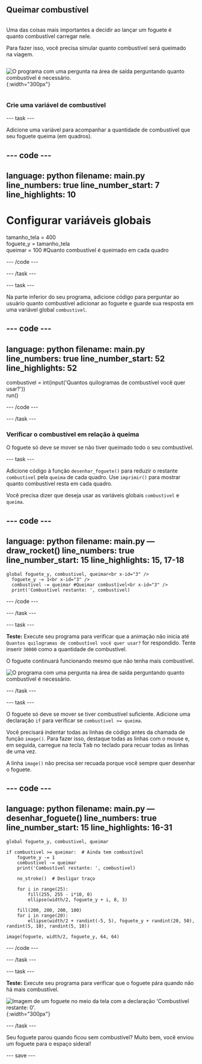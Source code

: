 ## Queimar combustível

<div style="display: flex; flex-wrap: wrap">
<div style="flex-basis: 200px; flex-grow: 1; margin-right: 15px;">

Uma das coisas mais importantes a decidir ao lançar um foguete é quanto combustível carregar nele. 

Para fazer isso, você precisa simular quanto combustível será queimado na viagem.
</div>

![O programa com uma pergunta na área de saída perguntando quanto combustível é necessário.](images/burn_question_full.png){:width="300px"}

</div>

### Crie uma variável de combustível

--- task ---

Adicione uma variável para acompanhar a quantidade de combustível que seu foguete queima (em quadros).

--- code ---
---
language: python filename: main.py line_numbers: true line_number_start: 7
line_highlights: 10
---

# Configurar variáveis globais
tamanho_tela = 400   
foguete_y = tamanho_tela  
queimar = 100 #Quanto combustível é queimado em cada quadro

--- /code ---

--- /task ---


--- task ---

Na parte inferior do seu programa, adicione código para perguntar ao usuário quanto combustível adicionar ao foguete e guarde sua resposta em uma variável global `combustivel`.

--- code ---
---
language: python filename: main.py line_numbers: true line_number_start: 52
line_highlights: 52
---

combustivel = int(input('Quantos quilogramas de combustível você quer usar?'))   
run()

--- /code ---

--- /task ---

### Verificar o combustível em relação à queima

O foguete só deve se mover se não tiver queimado todo o seu combustível.

--- task ---

Adicione código à função `desenhar_foguete()` para reduzir o restante `combustivel` pela `queima` de cada quadro. Use `imprimir()` para mostrar quanto combustível resta em cada quadro.

Você precisa dizer que deseja usar as variáveis globais `combustivel` e `queima`.

--- code ---
---
language: python filename: main.py — draw_rocket() line_numbers: true line_number_start: 15
line_highlights: 15, 17-18
---

    global foguete_y, combustivel, queimar<br x-id="3" />
      foguete_y -= 1<br x-id="3" />
      combustivel -= queimar #Queimar combustível<br x-id="3" />
      print('Combustível restante: ', combustivel)

--- /code ---

--- /task ---

--- task ---

**Teste:** Execute seu programa para verificar que a animação não inicia até `Quantos quilogramas de combustível você quer usar?` for respondido. Tente inserir `30000` como a quantidade de combustível.

O foguete continuará funcionando mesmo que não tenha mais combustível.

![O programa com uma pergunta na área de saída perguntando quanto combustível é necessário.](images/burn_question.png)

--- /task ---

--- task ---

O foguete só deve se mover se tiver combustível suficiente. Adicione uma declaração `if` para verificar se `combustivel >= queima`.

Você precisará indentar todas as linhas de código antes da chamada de função `image()`. Para fazer isso, destaque todas as linhas com o mouse e, em seguida, carregue na tecla <kbd>Tab</kbd> no teclado para recuar todas as linhas de uma vez.

A linha `image()` não precisa ser recuada porque você sempre quer desenhar o foguete.

--- code ---
---
language: python filename: main.py — desenhar_foguete() line_numbers: true line_number_start: 15
line_highlights: 16-31
---

    global foguete_y, combustivel, queimar  
    
    if combustivel >= queimar:  # Ainda tem combustível   
        foguete_y -= 1   
        combustivel -= queimar   
        print('Combustível restante: ', combustivel)   
    
        no_stroke()  # Desligar traço   
    
        for i in range(25):   
            fill(255, 255 - i*10, 0)   
            ellipse(width/2, foguete_y + i, 8, 3)    
    
        fill(200, 200, 200, 100)   
        for i in range(20):   
            ellipse(width/2 + randint(-5, 5), foguete_y + randint(20, 50), randint(5, 10), randint(5, 10))   
    
    image(foguete, width/2, foguete_y, 64, 64)

--- /code ---

--- /task ---

--- task ---

**Teste:** Execute seu programa para verificar que o foguete pára quando não há mais combustível.

![Imagem de um foguete no meio da tela com a declaração 'Combustível restante: 0'.](images/burn_empty.png){:width="300px"}

--- /task ---

Seu foguete parou quando ficou sem combustível? Muito bem, você enviou um foguete para o espaço sideral!

--- save ---

